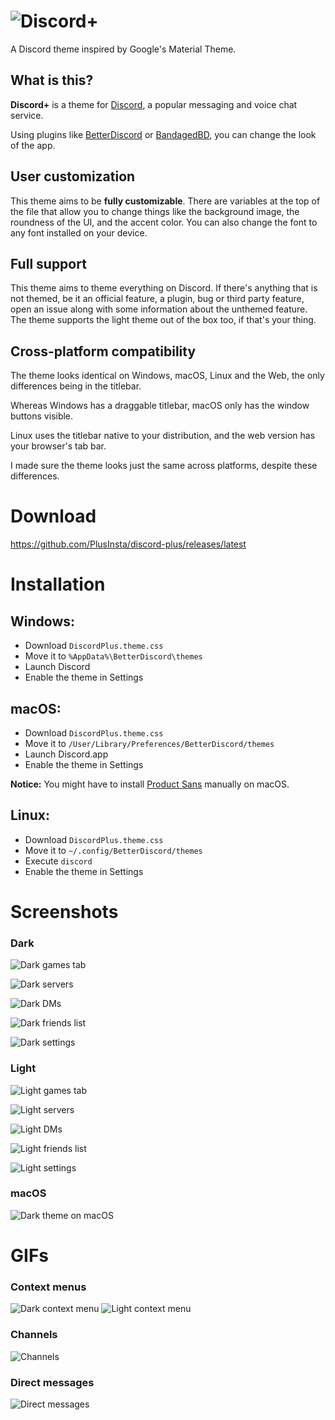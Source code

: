 # ![Discord+](https://github.com/PlusInsta/discord-plus/blob/master/assets/wordmark_black.svg)
A Discord theme inspired by Google's Material Theme.

## What is this?

**Discord+** is a theme for [Discord](https://discordapp.com), a popular messaging and voice chat service.

Using plugins like [BetterDiscord](https://betterdiscord.net/home/) or [BandagedBD](https://github.com/rauenzi/BetterDiscordApp), you can change the look of the app.

## User customization
This theme aims to be **fully customizable**.
There are variables at the top of the file that allow you to change things like the background image, the roundness of the UI, and the accent color. You can also change the font to any font installed on your device.

## Full support
This theme aims to theme everything on Discord.
If there's anything that is not themed, be it an official feature, a plugin, bug or third party feature, open an issue along with some information about the unthemed feature.
The theme supports the light theme out of the box too, if that's your thing.

## Cross-platform compatibility
The theme looks identical on Windows, macOS, Linux and the Web, the only differences being in the titlebar.

Whereas Windows has a draggable titlebar, macOS only has the window buttons visible.

Linux uses the titlebar native to your distribution, and the web version has your browser's tab bar.

I made sure the theme looks just the same across platforms, despite these differences.

# Download
https://github.com/PlusInsta/discord-plus/releases/latest

# Installation
## **Windows**:
* Download `DiscordPlus.theme.css`
* Move it to `%AppData%\BetterDiscord\themes`
* Launch Discord
* Enable the theme in Settings


## **macOS**:
* Download `DiscordPlus.theme.css`
* Move it to `/User/Library/Preferences/BetterDiscord/themes`
* Launch Discord.app
* Enable the theme in Settings

**Notice:** You might have to install [Product Sans](https://befonts.com/download/product-sans) manually on macOS.

## **Linux**:
* Download `DiscordPlus.theme.css`
* Move it to `~/.config/BetterDiscord/themes`
* Execute `discord`
* Enable the theme in Settings

# Screenshots

### Dark
![Dark games tab](https://user-images.githubusercontent.com/38794586/41775584-b37bc50e-7624-11e8-91d5-0d4ee22efd35.png)

![Dark servers](https://dl.dropboxusercontent.com/s/vze8yo4im20s3uf/darkdream_server.png)


![Dark DMs](https://dl.dropboxusercontent.com/s/x7yw375x3fjw1wz/darkdream_dms.png)


![Dark friends list](https://dl.dropboxusercontent.com/s/ogjaoy4gu9hqrv5/darkbulldozer_friends.png)


![Dark settings](https://dl.dropboxusercontent.com/s/weui9zkt8c42pjf/darkdream_settings.png)

### Light
![Light games tab](https://user-images.githubusercontent.com/38794586/41775587-b6bc0ecc-7624-11e8-9cfe-e9449e79d898.png)

![Light servers](https://dl.dropboxusercontent.com/s/jh27kn6kmto74ts/lightdream_server.png)


![Light DMs](https://dl.dropboxusercontent.com/s/o12ltaiopswtipl/lightdream_dms.png)


![Light friends list](https://dl.dropboxusercontent.com/s/nn7hieloidzvs9g/lightbulldozer_friends.png)


![Light settings](https://dl.dropboxusercontent.com/s/zhsujnlcn93cow6/lightdream_settings.png)

### macOS
![Dark theme on macOS](https://user-images.githubusercontent.com/38794586/39621516-549d0af4-4f8f-11e8-8823-4d2a64d14b5d.png)


# GIFs
### Context menus
![Dark context menu](https://user-images.githubusercontent.com/38794586/39408174-f1256814-4bd2-11e8-8e71-375b4006d2a1.gif)
![Light context menu](https://user-images.githubusercontent.com/38794586/39409272-669cbd48-4be4-11e8-842b-34e7a12bfd3f.gif)

### Channels
![Channels](https://user-images.githubusercontent.com/38794586/39408185-0a4060a6-4bd3-11e8-9994-c8e9fde1f547.gif)

### Direct messages
![Direct messages](https://user-images.githubusercontent.com/38794586/39408184-06b3bcda-4bd3-11e8-90ad-558efd2ac5e3.gif)
